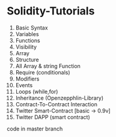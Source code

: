 # Solidity-Tutorials
<ol type="1">
<li>Basic Syntax</li>
<li>Variables</li>  
<li>Functions</li>
<li> Visibility</li>
<li> Array</li>
<li>Structure</li>
<li>All Array &amp; string Function</li>
<li>Require (conditionals)</li>
<li>Modifiers</li>
<li>Events</li>
<li>Loops (while,for)</li>
<li>Inheritance (Openzepphlin-Library)</li>
<li>Contract-To-Contract Interaction </li>
<li>Twitter Smart-Contract [basic -> 0.9v] </li>
<li>Twitter DAPP (smart contract)</li>
</ol>

code in master branch
